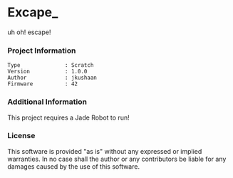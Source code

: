 Excape_
================

uh oh! escape!

### Project Information
```
Type              : Scratch
Version           : 1.0.0
Author            : jkushaan
Firmware          : 42
```

### Additional Information
This project requires a Jade Robot to run!

### License
This software is provided "as is" without any expressed or implied warranties.  In no case shall the author or any contributors be liable for any damages caused by the use of this software.

